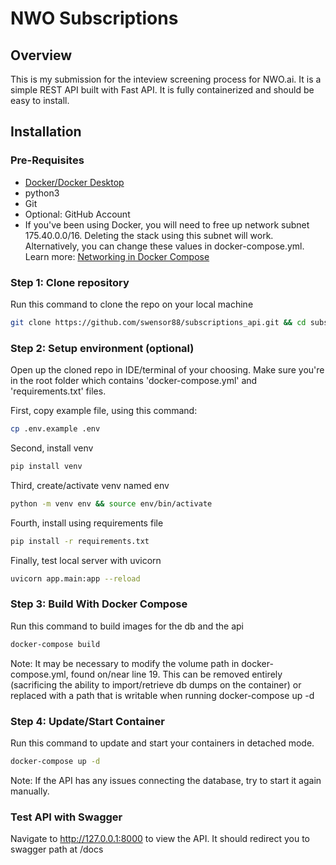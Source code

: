 # NWO Subscriptions

## Overview

This is my submission for the inteview screening process for NWO.ai. It is a simple REST API built with Fast API. It is fully containerized and should be easy to install.

## Installation

### Pre-Requisites

- [Docker/Docker Desktop](https://www.docker.com/products/docker-desktop/)
- python3
- Git
- Optional: GitHub Account
- If you've been using Docker, you will need to free up network subnet 175.40.0.0/16. Deleting the stack using this subnet will work. Alternatively, you can change these values in docker-compose.yml. Learn more: [Networking in Docker Compose](https://docs.docker.com/compose/networking/)

### Step 1: Clone repository

Run this command to clone the repo on your local machine
```bash
git clone https://github.com/swensor88/subscriptions_api.git && cd subscriptions_api
```

### Step 2: Setup environment (optional)

Open up the cloned repo in IDE/terminal of your choosing. Make sure you're in the root folder which contains 'docker-compose.yml' and 'requirements.txt' files.


First, copy example file, using this command:
```bash
cp .env.example .env
```

Second, install venv 
```bash
pip install venv
```

Third, create/activate venv named env
```bash
python -m venv env && source env/bin/activate
```

Fourth, install using requirements file
```bash
pip install -r requirements.txt
```

Finally, test local server with uvicorn
```bash
uvicorn app.main:app --reload
```



### Step 3: Build With Docker Compose

Run this command to build images for the db and the api

```bash
docker-compose build
```

Note: It may be necessary to modify the volume path in docker-compose.yml, found on/near line 19. This can be removed entirely (sacrificing the ability to import/retrieve db dumps on the container) or replaced with a path that is writable when running docker-compose up -d


### Step 4: Update/Start Container

Run this command to update and start your containers in detached mode.
```bash
docker-compose up -d
```

Note: If the API has any issues connecting the database, try to start it again manually.

### Test API with Swagger

Navigate to http://127.0.0.1:8000 to view the API. It should redirect you to swagger path at /docs
